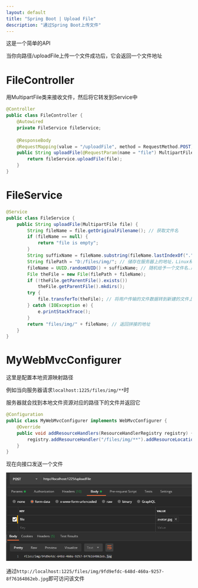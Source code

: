 ```yaml
---
layout: default
title: "Spring Boot | Upload File"
description: "通过Spring Boot上传文件"
---
```


这是一个简单的API

当你向路径/uploadFile上传一个文件成功后，它会返回一个文件地址

# FileController

用MultipartFile类来接收文件，然后将它转发到Service中

```java
@Controller
public class FileController {
    @Autowired
    private FileService fileService;

    @ResponseBody
    @RequestMapping(value = "/uploadFile", method = RequestMethod.POST)
    public String uploadFile(@RequestParam(name = "file") MultipartFile file) {
        return fileService.uploadFile(file);
    }
}
```

# FileService

```java
@Service
public class FileService {
    public String uploadFile(MultipartFile file) {
        String fileName = file.getOriginalFilename(); // 获取文件名
        if (fileName == null) {
            return "file is empty";
        }
        String suffixName = fileName.substring(fileName.lastIndexOf(".")); // 获取文件后缀名
        String filePath = "D:/files/img/"; // 储存在服务器上的地址，Linux和Windosw的路径不太一样，这里得注意
        fileName = UUID.randomUUID() + suffixName; // 随机给予一个文件名.后缀
        File theFile = new File(filePath + fileName); 
        if (!theFile.getParentFile().exists())
            theFile.getParentFile().mkdirs();
        try {
            file.transferTo(theFile); // 将用户传输的文件数据转到新建的文件上
        } catch (IOException e) {
            e.printStackTrace();
        }
        return "files/img/" + fileName; // 返回拼接的地址
    }
}
```

# MyWebMvcConfigurer

这里是配置本地资源映射路径

例如当向服务器请求`localhost:1225/files/img/**`时

服务器就会找到本地文件资源对应的路径下的文件并返回它

```java
@Configuration
public class MyWebMvcConfigurer implements WebMvcConfigurer {
    @Override
    public void addResourceHandlers(ResourceHandlerRegistry registry) {
        registry.addResourceHandler("/files/img/**").addResourceLocations("file:D:/files/img/");
    }
}
```

现在向接口发送一个文件

![image-20200729130631105](UploadFile.assets/image-20200729130631105.png)



通过`http://localhost:1225/files/img/9fd9efdc-648d-460a-9257-8f76164862eb.jpg`即可访问该文件
